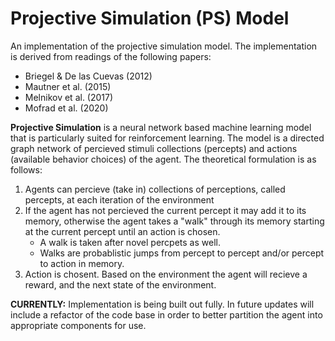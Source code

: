 
# Projective Simulation (PS) Model

An implementation of the projective simulation model. The implementation is derived from readings of the following papers:
- Briegel & De las Cuevas (2012)
- Mautner et al. (2015)
- Melnikov et al. (2017)
- Mofrad et al. (2020)

**Projective Simulation** is a neural network based machine learning model that is particularly suited for reinforcement learning. The model is a directed graph network of percieved stimuli collections (percepts) and actions (available behavior choices) of the agent. The theoretical formulation is as follows: 

1. Agents can percieve (take in) collections of perceptions, called percepts, at each iteration of the environment
2. If the agent has not percieved the current percept it may add it to its memory, otherwise the agent takes a "walk" through its memory 
starting at the current percept until an action is chosen.
    - A walk is taken after novel percpets as well.
    - Walks are probablistic jumps from percept to percept and/or percept to action in memory.
3. Action is chosent. Based on the environment the agent will recieve a reward, and the next state of the environment.

**CURRENTLY:** Implementation is being built out fully. In future updates will include a refactor of the code base in order to better partition the agent into appropriate components for use.
